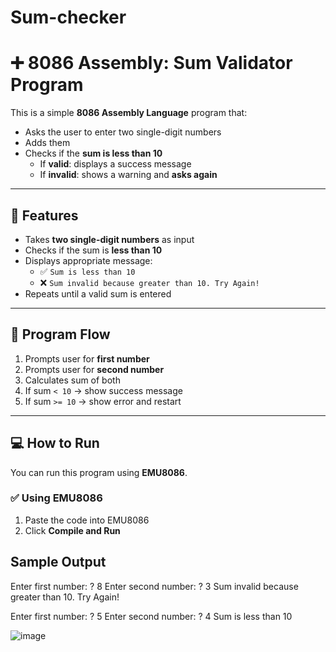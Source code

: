 # Sum-checker
# ➕ 8086 Assembly: Sum Validator Program

This is a simple **8086 Assembly Language** program that:
- Asks the user to enter two single-digit numbers
- Adds them
- Checks if the **sum is less than 10**
  - If **valid**: displays a success message
  - If **invalid**: shows a warning and **asks again**

---

## 🎯 Features

- Takes **two single-digit numbers** as input
- Checks if the sum is **less than 10**
- Displays appropriate message:
  - ✅ `Sum is less than 10`
  - ❌ `Sum invalid because greater than 10. Try Again!`
- Repeats until a valid sum is entered

---

## 📜 Program Flow

1. Prompts user for **first number**
2. Prompts user for **second number**
3. Calculates sum of both
4. If sum `< 10` → show success message
5. If sum `>= 10` → show error and restart

---

## 💻 How to Run

You can run this program using **EMU8086**.

### ✅ Using EMU8086

1. Paste the code into EMU8086
2. Click **Compile and Run**

## Sample Output
Enter first number: ?
8
Enter second number: ?
3
Sum invalid because greater than 10. Try Again!

Enter first number: ?
5
Enter second number: ?
4
Sum is less than 10

![image](https://github.com/user-attachments/assets/fb16811f-8096-48b8-bdae-e851743c3590)


